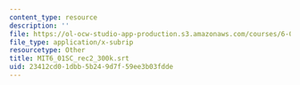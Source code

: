 ```yaml
---
content_type: resource
description: ''
file: https://ol-ocw-studio-app-production.s3.amazonaws.com/courses/6-01sc-introduction-to-electrical-engineering-and-computer-science-i-spring-2011/23412cd01dbb5b249d7f59ee3b03fdde_MIT6_01SC_rec2_300k.vtt
file_type: application/x-subrip
resourcetype: Other
title: MIT6_01SC_rec2_300k.srt
uid: 23412cd0-1dbb-5b24-9d7f-59ee3b03fdde
---
```

